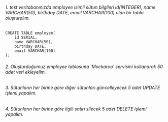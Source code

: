 ###### 1. test veritabanınızda employee isimli sütun bilgileri id(INTEGER), name VARCHAR(50), birthday DATE, email VARCHAR(100) olan bir tablo oluşturalım.

    CREATE TABLE employee(
        id SERIAL,
        name VARCHAR(50),
        birthday DATE,
        email VARCHAR(100)
    );

###### 2. Oluşturduğumuz employee tablosuna 'Mockaroo' servisini kullanarak 50 adet veri ekleyelim.

###### 3. Sütunların her birine göre diğer sütunları güncelleyecek 5 adet UPDATE işlemi yapalım.

###### 4. Sütunların her birine göre ilgili satırı silecek 5 adet DELETE işlemi yapalım.
